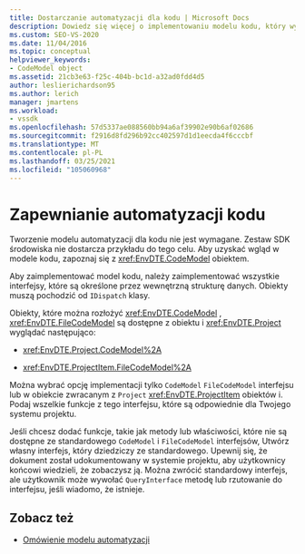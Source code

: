 ```yaml
---
title: Dostarczanie automatyzacji dla kodu | Microsoft Docs
description: Dowiedz się więcej o implementowaniu modelu kodu, który wymaga implementacji interfejsów, które są określone przez wewnętrzną strukturę danych.
ms.custom: SEO-VS-2020
ms.date: 11/04/2016
ms.topic: conceptual
helpviewer_keywords:
- CodeModel object
ms.assetid: 21cb3e63-f25c-404b-bc1d-a32ad0fdd4d5
author: leslierichardson95
ms.author: lerich
manager: jmartens
ms.workload:
- vssdk
ms.openlocfilehash: 57d5337ae088560bb94a6af39902e90b6af02686
ms.sourcegitcommit: f2916d8fd296b92cc402597d1d1eecda4f6cccbf
ms.translationtype: MT
ms.contentlocale: pl-PL
ms.lasthandoff: 03/25/2021
ms.locfileid: "105060968"
---
```

# <a name="providing-automation-for-code"></a>Zapewnianie automatyzacji kodu
Tworzenie modelu automatyzacji dla kodu nie jest wymagane. Zestaw SDK środowiska nie dostarcza przykładu do tego celu. Aby uzyskać wgląd w modele kodu, zapoznaj się z <xref:EnvDTE.CodeModel> obiektem.

 Aby zaimplementować model kodu, należy zaimplementować wszystkie interfejsy, które są określone przez wewnętrzną strukturę danych. Obiekty muszą pochodzić od `IDispatch` klasy.

 Obiekty, które można rozłożyć <xref:EnvDTE.CodeModel> , <xref:EnvDTE.FileCodeModel> są dostępne z obiektu i <xref:EnvDTE.Project> wyglądać następująco:

- <xref:EnvDTE.Project.CodeModel%2A>

- <xref:EnvDTE.ProjectItem.FileCodeModel%2A>

 Można wybrać opcję implementacji tylko `CodeModel` `FileCodeModel` interfejsu lub w obiekcie zwracanym z `Project` <xref:EnvDTE.ProjectItem> obiektów i. Podaj wszelkie funkcje z tego interfejsu, które są odpowiednie dla Twojego systemu projektu.

 Jeśli chcesz dodać funkcje, takie jak metody lub właściwości, które nie są dostępne ze standardowego `CodeModel` i `FileCodeModel` interfejsów, Utwórz własny interfejs, który dziedziczy ze standardowego. Upewnij się, że dokument został udokumentowany w systemie projektu, aby użytkownicy końcowi wiedzieli, że zobaczysz ją. Można zwrócić standardowy interfejs, ale użytkownik może wywołać `QueryInterface` metodę lub rzutowanie do interfejsu, jeśli wiadomo, że istnieje.

## <a name="see-also"></a>Zobacz też
- [Omówienie modelu automatyzacji](../../extensibility/internals/automation-model-overview.md)
